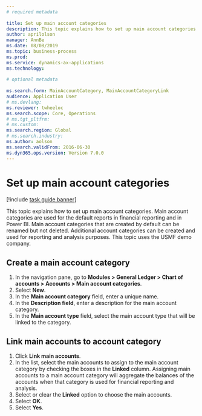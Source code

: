 ```yaml
--- 
# required metadata 
 
title: Set up main account categories
description: This topic explains how to set up main account categories in Dynamics 365 Finance. 
author: aprilolson
manager: AnnBe 
ms.date: 08/08/2019
ms.topic: business-process 
ms.prod:  
ms.service: dynamics-ax-applications 
ms.technology:  
 
# optional metadata 
 
ms.search.form: MainAccountCategory, MainAccountCategoryLink   
audience: Application User 
# ms.devlang:  
ms.reviewer: twheeloc
ms.search.scope: Core, Operations 
# ms.tgt_pltfrm:  
# ms.custom:  
ms.search.region: Global
# ms.search.industry: 
ms.author: aolson
ms.search.validFrom: 2016-06-30 
ms.dyn365.ops.version: Version 7.0.0 
---
```

# Set up main account categories

[!include [task guide banner](../../includes/task-guide-banner.md)]

This topic explains how to set up main account categories. Main account categories are used for the default reports in financial reporting and in Power BI. Main account categories that are created by default can be renamed but not deleted. Additional account categories can be created and used for reporting and analysis purposes. This topic uses the USMF demo company.

## Create a main account category
1. In the navigation pane, go to **Modules > General Ledger > Chart of accounts > Accounts > Main account categories**.
2. Select **New**.
3. In the **Main account category** field, enter a unique name.
4. In the **Description field**, enter a description for the main account category.
5. In the **Main account type** field, select the main account type that will be linked to the category.

## Link main accounts to account category
1. Click **Link main accounts**.
2. In the list, select the main accounts to assign to the main account category by checking the boxes in the **Linked** column. Assigning main accounts to a main account category will aggregate the balances of the accounts when that category is used for financial reporting and analysis.  
3. Select or clear the **Linked** option to choose the main accounts.
4. Select **OK**.
5. Select **Yes**.
